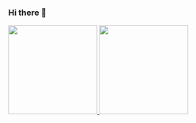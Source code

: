 ### Hi there 👋

<p align="left">
<a href="https://github.com/amryyahya">
  <img height="180em" src="https://github-readme-stats-eight-theta.vercel.app/api?username=amryyahya&show_icons=true&theme=algolia&include_all_commits=true&count_private=true"/>
  <img height="180em" src="https://github-readme-stats-eight-theta.vercel.app/api/top-langs/?username=amryyahya&layout=compact&langs_count=8&theme=algolia"/>
</a>
</p>

<!--
**amryyahya/amryyahya** is a ✨ _special_ ✨ repository because its `README.md` (this file) appears on your GitHub profile.

Here are some ideas to get you started:

- 🔭 I’m currently working on ...
- 🌱 I’m currently learning ...
- 👯 I’m looking to collaborate on ...
- 🤔 I’m looking for help with ...
- 💬 Ask me about ...
- 📫 How to reach me: ...
- 😄 Pronouns: ...
- ⚡ Fun fact: ...
-->
